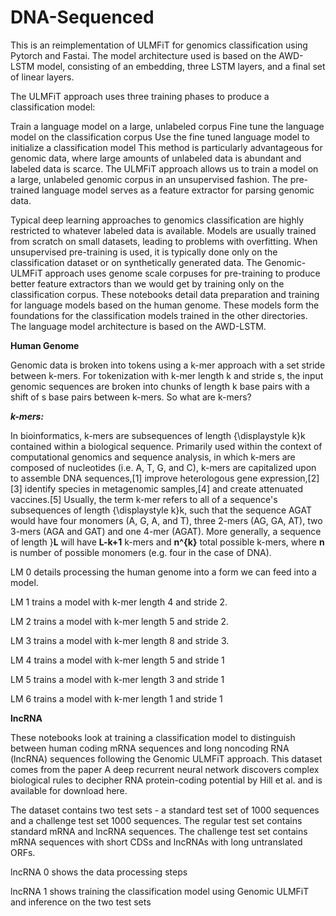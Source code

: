 # DNA-Sequenced
This is an reimplementation of ULMFiT for genomics classification using Pytorch and Fastai. The model architecture used is based on the AWD-LSTM model, consisting of an embedding, three LSTM layers, and a final set of linear layers.

The ULMFiT approach uses three training phases to produce a classification model:

Train a language model on a large, unlabeled corpus
Fine tune the language model on the classification corpus
Use the fine tuned language model to initialize a classification model
This method is particularly advantageous for genomic data, where large amounts of unlabeled data is abundant and labeled data is scarce. The ULMFiT approach allows us to train a model on a large, unlabeled genomic corpus in an unsupervised fashion. The pre-trained language model serves as a feature extractor for parsing genomic data.

Typical deep learning approaches to genomics classification are highly restricted to whatever labeled data is available. Models are usually trained from scratch on small datasets, leading to problems with overfitting. When unsupervised pre-training is used, it is typically done only on the classification dataset or on synthetically generated data. The Genomic-ULMFiT approach uses genome scale corpuses for pre-training to produce better feature extractors than we would get by training only on the classification corpus.
These notebooks detail data preparation and training for language models based on the human genome. These models form the foundations for the classification models trained in the other directories. The language model architecture is based on the AWD-LSTM.

**Human Genome**

Genomic data is broken into tokens using a k-mer approach with a set stride between k-mers. For tokenization with k-mer length k and stride s, the input genomic sequences are broken into chunks of length k base pairs with a shift of s base pairs between k-mers.
So what are k-mers?

 ***k-mers:***
 
 In bioinformatics, k-mers are subsequences of length {\displaystyle k}k contained within a biological sequence. Primarily used within the context of computational genomics and sequence analysis, in which k-mers are composed of nucleotides (i.e. A, T, G, and C), k-mers are capitalized upon to assemble DNA sequences,[1] improve heterologous gene expression,[2][3] identify species in metagenomic samples,[4] and create attenuated vaccines.[5] Usually, the term k-mer refers to all of a sequence's subsequences of length {\displaystyle k}k, such that the sequence AGAT would have four monomers (A, G, A, and T), three 2-mers (AG, GA, AT), two 3-mers (AGA and GAT) and one 4-mer (AGAT). More generally, a sequence of length }**L** will have **L-k+1** k-mers and **n^{k}** total possible k-mers, where **n** is number of possible monomers (e.g. four in the case of DNA).
 

LM 0 details processing the human genome into a form we can feed into a model.

LM 1 trains a model with k-mer length 4 and stride 2.

LM 2 trains a model with k-mer length 5 and stride 2.

LM 3 trains a model with k-mer length 8 and stride 3.

LM 4 trains a model with k-mer length 5 and stride 1

LM 5 trains a model with k-mer length 3 and stride 1

LM 6 trains a model with k-mer length 1 and stride 1


**lncRNA**

These notebooks look at training a classification model to distinguish between human coding mRNA sequences and long noncoding RNA (lncRNA) sequences following the Genomic ULMFiT approach. This dataset comes from the paper A deep recurrent neural network discovers complex biological rules to decipher RNA protein-coding potential by Hill et al. and is available for download here.

The dataset contains two test sets - a standard test set of 1000 sequences and a challenge test set 1000 sequences. The regular test set contains standard mRNA and lncRNA sequences. The challenge test set contains mRNA sequences with short CDSs and lncRNAs with long untranslated ORFs.

lncRNA 0 shows the data processing steps

lncRNA 1 shows training the classification model using Genomic ULMFiT and inference on the two test sets
